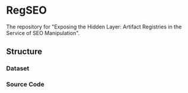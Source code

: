 # RegSEO 

The repository for "Exposing the Hidden Layer: Artifact Registries in the Service of SEO Manipulation".

## Structure

### Dataset

### Source Code
